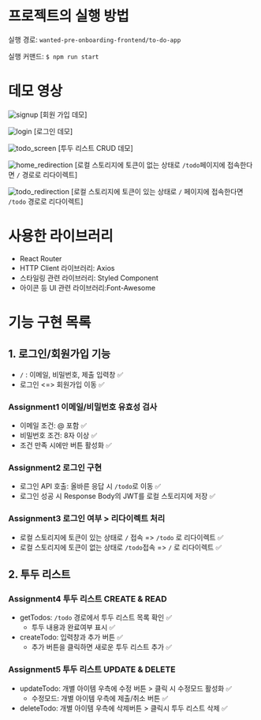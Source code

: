 # 프로젝트의 실행 방법
실행 경로: `wanted-pre-onboarding-frontend/to-do-app`

실행 커맨드: `$ npm run start`

# 데모 영상

![signup](https://user-images.githubusercontent.com/79842380/206914944-fd03f05b-1d2f-4ca8-a74d-40f5d7fd7a92.gif)
[회원 가입 데모]


![login](https://user-images.githubusercontent.com/79842380/206914972-05a6a23c-2040-450e-8f66-07f07b3d0a58.gif)
[로그인 데모]

![todo_screen](https://user-images.githubusercontent.com/79842380/206914985-e05fd664-85c1-44e7-93e4-ddf49c596b74.gif)
[투두 리스트 CRUD 데모]


![home_redirection](https://user-images.githubusercontent.com/79842380/206915056-0b3525e4-638f-46ac-84ff-117129bd3a47.gif)
[로컬 스토리지에 토큰이 없는 상태로 `/todo`페이지에 접속한다면 `/` 경로로 리다이렉트]


![todo_redirection](https://user-images.githubusercontent.com/79842380/206915107-0966aeeb-68b2-47b1-9320-da401960948e.gif)
[로컬 스토리지에 토큰이 있는 상태로 `/` 페이지에 접속한다면 `/todo` 경로로 리다이렉트]


# 사용한 라이브러리
- React Router
- HTTP Client 라이브러리: Axios
- 스타일링 관련 라이브러리: Styled Component
- 아이콘 등 UI 관련 라이브러리:Font-Awesome


# 기능 구현 목록

## 1. 로그인/회원가입 기능

- `/` : 이메일, 비밀번호, 제출 입력창 ✅
- 로그인 <=> 회원가입 이동 ✅

### Assignment1 이메일/비밀번호 유효성 검사

- 이메일 조건: @ 포함 ✅
- 비밀번호 조건: 8자 이상 ✅
- 조건 만족 시에만 버튼 활성화 ✅

### Assignment2 로그인 구현

- 로그인 API 호출: 올바른 응답 시 `/todo`로 이동 ✅
- 로그인 성공 시 Response Body의 JWT를 로컬 스토리지에 저장 ✅

### Assignment3 로그인 여부 > 리다이렉트 처리

- 로컬 스토리지에 토큰이 있는 상태로 `/` 접속 => `/todo` 로 리다이렉트 ✅
- 로컬 스토리지에 토큰이 없는 상태로 `/todo`접속 => `/` 로 리다이렉트 ✅

## 2. 투두 리스트

### Assignment4 투두 리스트 CREATE & READ

- getTodos: `/todo` 경로에서 투두 리스트 목록 확인 ✅
  - 투두 내용과 완료여부 표시 ✅
- createTodo: 입력창과 추가 버튼 ✅
  - 추가 버튼을 클릭하면 새로운 투두 리스트 추가 ✅

### Assignment5 투두 리스트 UPDATE & DELETE

- updateTodo: 개별 아이템 우측에 수정 버튼 > 클릭 시 수정모드 활성화 ✅
  - 수정모드: 개별 아이템 우측에 제출/취소 버튼 ✅
- deleteTodo: 개별 아이템 우측에 삭제버튼 > 클릭시 투두 리스트 삭제 ✅

